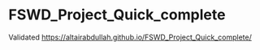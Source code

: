 # FSWD_Project_Quick_complete
Validated
https://altairabdullah.github.io/FSWD_Project_Quick_complete/
